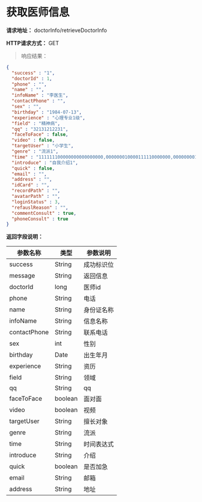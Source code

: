 # 获取医师信息

**请求地址：** doctorInfo/retrieveDoctorInfo

**HTTP请求方式：** GET

>响应结果：

```json
{
  "success" : "1",
  "doctorId" : 1,
  "phone" : "",
  "name" : "",
  "infoName" : "李医生",
  "contactPhone" : "",
  "sex" : "",
  "birthday" : "1984-07-13",
  "experience" : "心理专业1级",
  "field" : "精神病",
  "qq" : "32131212231",
  "faceToFace" : false,
  "video" : false,
  "targetUser" : "小学生",
  "genre" : "流派1",
  "time" : "111111100000000000000000,000000010000111110000000,000000001011000000000000,000101010110010100000000,000000001111100000000000,000000001010111000000000,000011000111000110000000",
  "introduce" : "自我介绍1",
  "quick" : false,
  "email" : "",
  "address" : "",
  "idCard" : "",
  "recordPath" : "",
  "avatarPath" : "",
  "loginStatus" : 3,
  "refauslReason" : "",
  "commentConsult" : true,
  "phoneConsult" : true
}
```

**返回字段说明：**

| 参数名称 | 类型 | 参数说明 |
| -- | -- | -- |
| success | String | 成功标识位 |
| message | String | 返回信息 |
| doctorId | long | 医师id |
| phone | String | 电话 |
| name | String | 身份证名称 |
| infoName | String | 信息名称 |
| contactPhone | String | 联系电话 |
| sex | int | 性别 |
| birthday | Date | 出生年月 |
| experience | String | 资历 |
| field | String | 领域 |
| qq | String | qq |
| faceToFace | boolean | 面对面 |
| video | boolean | 视频 |
| targetUser | String | 擅长对象 |
| genre | String | 流派 |
| time | String | 时间表达式 |
| introduce | String | 介绍 |
| quick | boolean | 是否加急 |
| email | String | 邮箱 |
| address | String | 地址 |
